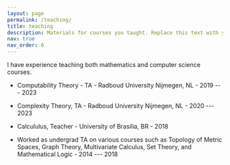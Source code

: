 ```yaml
---
layout: page
permalink: /teaching/
title: teaching
description: Materials for courses you taught. Replace this text with your description.
nav: true
nav_order: 6
---
```


I have experience teaching both mathematics and computer science courses.

* Computability Theory - TA - Radboud University Nijmegen, NL - 2019 --- 2023

* Complexity Theory, TA - Radboud University Nijmegen, NL - 2020 --- 2023

* Calcululus, Teacher - University of Brasilia, BR - 2018

* Worked as undergrad TA on various courses such as
Topology of Metric Spaces, Graph Theory,
Multivariate Calculus,
Set Theory,
and Mathematical Logic - 2014 --- 2018

